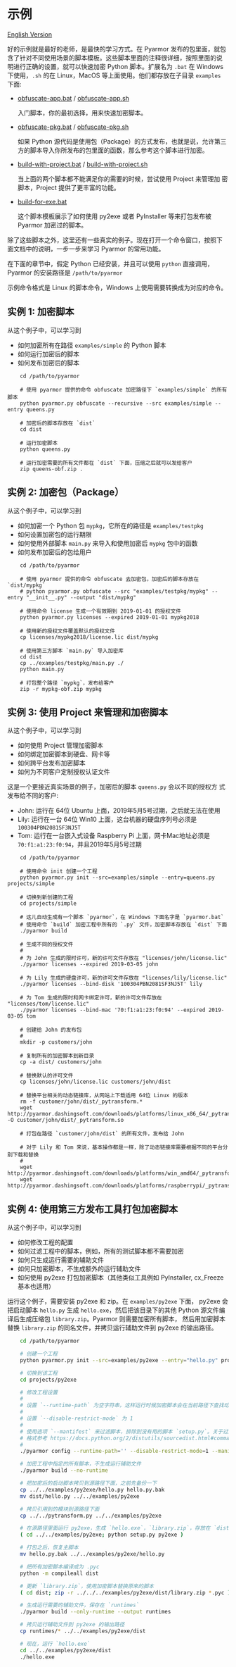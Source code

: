 # 示例

[English Version](README.md)

好的示例就是最好的老师，是最快的学习方式。在 Pyarmor 发布的包里面，就包
含了针对不同使用场景的脚本模板。这些脚本里面的注释很详细，按照里面的说
明进行正确的设置，就可以快速加密 Python 脚本。扩展名为 `.bat` 在
Windows 下使用，`.sh` 的在 Linux，MacOS 等上面使用。他们都存放在子目录
`examples` 下面:

* [obfuscate-app.bat](obfuscate-app.bat) / [obfuscate-app.sh](obfuscate-app.sh)

    入门脚本，你的最初选择，用来快速加密脚本。

* [obfuscate-pkg.bat](obfuscate-pkg.bat) / [obfuscate-pkg.sh](obfuscate-pkg.sh)

    如果 Python 源代码是使用包（Package）的方式发布，也就是说，允许第三
    方的脚本导入你所发布的包里面的函数，那么参考这个脚本进行加密。

* [build-with-project.bat](build-with-project.bat) / [build-with-project.sh](build-with-project.sh)

    当上面的两个脚本都不能满足你的需要的时候，尝试使用 Project 来管理加
    密脚本，Project 提供了更丰富的功能。

* [build-for-exe.bat](build-for-exe.bat)

    这个脚本模板展示了如何使用 py2exe 或者 PyInstaller 等来打包发布被
    Pyarmor 加密过的脚本。

除了这些脚本之外，这里还有一些真实的例子。现在打开一个命令窗口，按照下
面文档中的说明，一步一步来学习 Pyarmor 的常用功能。

在下面的章节中，假定 Python 已经安装，并且可以使用 `python` 直接调用，
Pyarmor 的安装路径是 `/path/to/pyarmor`

示例命令格式是 Linux 的脚本命令，Windows 上使用需要转换成为对应的命令。

## 实例 1: 加密脚本

从这个例子中，可以学习到

* 如何加密所有在路径 `examples/simple` 的 Python 脚本
* 如何运行加密后的脚本
* 如何发布加密后的脚本

```
    cd /path/to/pyarmor

    # 使用 pyarmor 提供的命令 obfuscate 加密路径下 `examples/simple` 的所有脚本
    python pyarmor.py obfuscate --recursive --src examples/simple --entry queens.py

    # 加密后的脚本存放在 `dist`
    cd dist

    # 运行加密脚本
    python queens.py

    # 运行加密需要的所有文件都在 `dist` 下面，压缩之后就可以发给客户
    zip queens-obf.zip .
```

## 实例 2:  加密包（Package）

从这个例子中，可以学习到

* 如何加密一个 Python 包 `mypkg`，它所在的路径是 `examples/testpkg`
* 如何设置加密包的运行期限
* 如何使用外部脚本 `main.py` 来导入和使用加密后 `mypkg` 包中的函数
* 如何发布加密后的包给用户

```
    cd /path/to/pyarmor

    # 使用 pyarmor 提供的命令 obfuscate 去加密包，加密后的脚本存放在 `dist/mypkg`
    # python pyarmor.py obfuscate --src "examples/testpkg/mypkg" --entry "__init__.py" --output "dist/mypkg"

    # 使用命令 license 生成一个有效期到 2019-01-01 的授权文件
    python pyarmor.py licenses --expired 2019-01-01 mypkg2018

    # 使用新的授权文件覆盖默认的授权文件
    cp licenses/mypkg2018/license.lic dist/mypkg

    # 使用第三方脚本 `main.py` 导入加密库
    cd dist
    cp ../examples/testpkg/main.py ./
    python main.py

    # 打包整个路径 `mypkg`，发布给客户
    zip -r mypkg-obf.zip mypkg
```

## 实例 3: 使用 Project 来管理和加密脚本

从这个例子中，可以学习到

* 如何使用 Project 管理加密脚本
* 如何绑定加密脚本到硬盘、网卡等
* 如何跨平台发布加密脚本
* 如何为不同客户定制授权认证文件

这是一个更接近真实场景的例子，加密后的脚本 `queens.py` 会以不同的授权方
式发布给不同的客户:

* John: 运行在 64位 Ubuntu 上面，2019年5月5号过期，之后就无法在使用
* Lily: 运行在一台 64位 Win10 上面，这台机器的硬盘序列号必须是 `100304PBN2081SF3NJ5T`
* Tom: 运行在一台嵌入式设备 Raspberry Pi 上面，网卡Mac地址必须是 `70:f1:a1:23:f0:94`，并且2019年5月5号过期

```
    cd /path/to/pyarmor

    # 使用命令 init 创建一个工程
    python pyarmor.py init --src=examples/simple --entry=queens.py projects/simple

    # 切换到新创建的工程
    cd projects/simple

    # 这儿自动生成有一个脚本 `pyarmor`，在 Windows 下面名字是 `pyarmor.bat`
    # 使用命令 `build` 加密工程中所有的 `.py` 文件，加密脚本存放在 `dist` 下面
    ./pyarmor build

    # 生成不同的授权文件
    #
    # 为 John 生成的限时许可，新的许可文件存放在 "licenses/john/license.lic"
    ./pyarmor licenses --expired 2019-03-05 john

    # 为 Lily 生成的硬盘许可，新的许可文件存放在 "licenses/lily/license.lic"
    ./pyarmor licenses --bind-disk '100304PBN2081SF3NJ5T' lily

    # 为 Tom 生成的限时和网卡绑定许可，新的许可文件存放在 "licenses/tom/license.lic"
    ./pyarmor licenses --bind-mac '70:f1:a1:23:f0:94' --expired 2019-03-05 tom

    # 创建给 John 的发布包
    #
    mkdir -p customers/john

    # 复制所有的加密脚本到新目录
    cp -a dist/ customers/john

    # 替换默认的许可文件
    cp licenses/john/license.lic customers/john/dist

    # 替换平台相关的动态链接库，从网站上下载适用 64位 Linux 的版本
    rm -f customer/john/dist/_pytransform.*
    wget http://pyarmor.dashingsoft.com/downloads/platforms/linux_x86_64/_pytransform.so -O customer/john/dist/_pytransform.so

    # 打包在路径 `customer/john/dist` 的所有文件，发布给 John

    # 对于 Lily 和 Tom 来说，基本操作都是一样，除了动态链接库需要根据不同的平台分别下载和替换
    #
    wget http://pyarmor.dashingsoft.com/downloads/platforms/win_amd64/_pytransform.dll
    wget http://pyarmor.dashingsoft.com/downloads/platforms/raspberrypi/_pytransform.so

```

## 实例 4: 使用第三方发布工具打包加密脚本

从这个例子中，可以学习到

* 如何修改工程的配置
* 如何过滤工程中的脚本，例如，所有的测试脚本都不需要加密
* 如何只生成运行需要的辅助文件
* 如何只加密脚本，不生成额外的运行辅助文件
* 如何使用 py2exe 打包加密脚本（其他类似工具例如 PyInstaller, cx_Freeze 基本也适用）

运行这个例子，需要安装 py2exe 和 zip。在 `examples/py2exe` 下面，
py2exe 会把启动脚本 `hello.py` 生成 `hello.exe`，然后把该目录下的其他
Python 源文件编译后生成压缩包 `library.zip`。Pyarmor 则需要加密所有脚本，
然后用加密脚本替换 `library.zip` 的同名文件，并拷贝运行辅助文件到
py2exe 的输出路径。

```bash
    cd /path/to/pyarmor

    # 创建一个工程
    python pyarmor.py init --src=examples/py2exe --entry="hello.py" projects/py2exe

    # 切换到该工程
    cd projects/py2exe

    # 修改工程设置
    #
    # 设置 `--runtime-path` 为空字符串，这样运行时候加密脚本会在当前路径下查找动态库
    #
    # 设置 `--disable-restrict-mode` 为 1
    #
    # 使用选项 `--mantifest` 来过滤脚本，排除到没有用的脚本 `setup.py`。关于过滤器的
    # 格式参考 https://docs.python.org/2/distutils/sourcedist.html#commands
    #
    ./pyarmor config --runtime-path='' --disable-restrict-mode=1 --manifest "include *.py, exclude setup.py"

    # 加密工程中指定的所有脚本，不生成运行辅助文件
    ./pyarmor build --no-runtime

    # 把加密后的启动脚本拷贝到源路径下面，之前先备份一下
    cp ../../examples/py2exe/hello.py hello.py.bak
    mv dist/hello.py ../../examples/py2exe

    # 拷贝引用到的模块到源路径下面
    cp ../../pytransform.py ../../examples/py2exe

    # 在源路径里面运行 py2exe，生成 `hello.exe`，`library.zip`，存放在 `dist` 下面
    ( cd ../../examples/py2exe; python setup.py py2exe )

    # 打包之后，恢复主脚本
    mv hello.py.bak ../../examples/py2exe/hello.py

    # 把所有加密脚本编译成为 .pyc
    python -m compileall dist

    # 更新 `library.zip`，使用加密脚本替换原来的脚本
    ( cd dist; zip -r ../../../examples/py2exe/dist/library.zip *.pyc )

    # 生成运行需要的辅助文件，保存在 `runtimes`
    ./pyarmor build --only-runtime --output runtimes

    # 拷贝运行辅助文件到 py2exe 的输出路径
    cp runtimes/* ../../examples/py2exe/dist

    # 现在，运行 `hello.exe`
    cd ../../examples/py2exe/dist
    ./hello.exe
```
